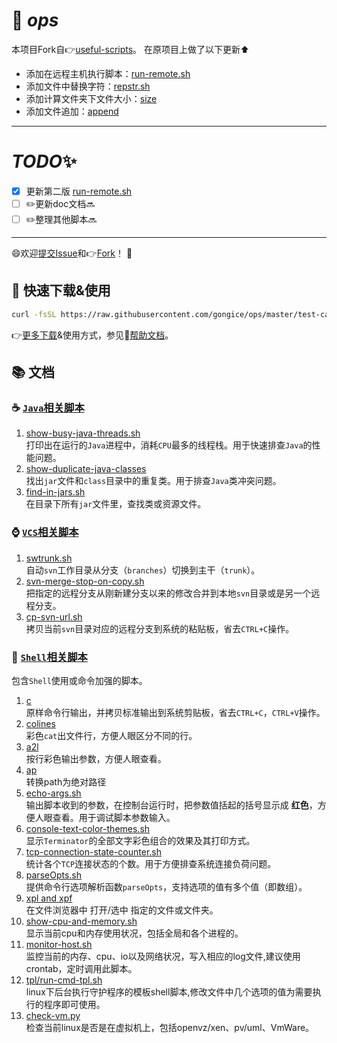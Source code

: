 :sheep: *ops*
====================================

本项目Fork自:point_right:[useful-scripts](https://github.com/superhj1987/useful-scripts)。  在原项目上做了以下更新:arrow_up:
- 添加在远程主机执行脚本：[run-remote.sh](run-remote.sh)
- 添加文件中替换字符：[repstr.sh](repstr.sh)
- 添加计算文件夹下文件大小：[size](size)
- 添加文件追加：[append](append)

------
# *TODO*:sparkles:
- [x] 更新第二版 [run-remote.sh](run-remote.sh)
- [ ] :pencil2:更新doc文档:soon:
- [ ] :pencil2:整理其他脚本:soon:

-----------------
 :smile:欢迎[提交Issue](https://github.com/gongice/ops/issues)和:point_right:[Fork](https://github.com/gongice/ops/fork)！ :sparkling_heart:

:beginner: 快速下载&使用
----------------------

```bash
curl -fsSL https://raw.githubusercontent.com/gongice/ops/master/test-cases/self-installer.sh | sh
```

:point_right:[更多下载](https://github.com/gongice/ops/releases)&使用方式，参见:open_file_folder:[帮助文档](docs/install.md)。

:books: 文档
----------------------

### :coffee: [`Java`相关脚本](docs/java.md)

1. [show-busy-java-threads.sh](docs/java.md#beer-show-busy-java-threadssh)  
    打印出在运行的`Java`进程中，消耗`CPU`最多的线程栈。用于快速排查`Java`的性能问题。
1. [show-duplicate-java-classes](docs/java.md#beer-show-duplicate-java-classes)  
    找出`jar`文件和`class`目录中的重复类。用于排查`Java`类冲突问题。
1. [find-in-jars.sh](docs/java.md#beer-find-in-jarssh)  
    在目录下所有`jar`文件里，查找类或资源文件。

### :watch: [`VCS`相关脚本](docs/vcs.md)

1. [swtrunk.sh](docs/vcs.md#beer-swtrunksh)  
    自动`svn`工作目录从分支（`branches`）切换到主干（`trunk`）。
1. [svn-merge-stop-on-copy.sh](docs/vcs.md#beer-svn-merge-stop-on-copysh)    
    把指定的远程分支从刚新建分支以来的修改合并到本地`svn`目录或是另一个远程分支。
1. [cp-svn-url.sh](docs/vcs.md#beer-cp-svn-urlsh)  
    拷贝当前`svn`目录对应的远程分支到系统的粘贴板，省去`CTRL+C`操作。

### :shell: [`Shell`相关脚本](docs/shell.md)

包含`Shell`使用或命令加强的脚本。

1. [c](docs/shell.md#beer-c)  
    原样命令行输出，并拷贝标准输出到系统剪贴板，省去`CTRL+C`，`CTRL+V`操作。
1. [colines](docs/shell.md#beer-colines)  
    彩色`cat`出文件行，方便人眼区分不同的行。
1. [a2l](docs/shell.md#beer-a2l)  
    按行彩色输出参数，方便人眼查看。
1. [ap](ap)  
    转换path为绝对路径
1. [echo-args.sh](docs/shell.md#beer-echo-argssh)    
    输出脚本收到的参数，在控制台运行时，把参数值括起的括号显示成 **红色**，方便人眼查看。用于调试脚本参数输入。
1. [console-text-color-themes.sh](docs/shell.md#beer-console-text-color-themessh)  
    显示`Terminator`的全部文字彩色组合的效果及其打印方式。
1. [tcp-connection-state-counter.sh](docs/shell.md#beer-tcp-connection-state-countersh)   
    统计各个`TCP`连接状态的个数。用于方便排查系统连接负荷问题。
1. [parseOpts.sh](docs/shell.md#beer-parseoptssh)   
    提供命令行选项解析函数`parseOpts`，支持选项的值有多个值（即数组）。
1. [xpl and xpf](docs/shell.md#beer-xpl-and-xpf)    
    在文件浏览器中 打开/选中 指定的文件或文件夹。
1. [show-cpu-and-memory.sh](docs/shell.md#beer-show-cpu-and-memorysh)    
    显示当前cpu和内存使用状况，包括全局和各个进程的。
1. [monitor-host.sh](docs/shell.md#beer-monitor-hostsh)    
    监控当前的内存、cpu、io以及网络状况，写入相应的log文件,建议使用crontab，定时调用此脚本。
1. [tpl/run-cmd-tpl.sh](docs/shell.md#beer-tplrun-cmd-tplsh)    
    linux下后台执行守护程序的模板shell脚本,修改文件中几个选项的值为需要执行的程序即可使用。
1. [check-vm.py](docs/shell.md#beer-check-vmpy)    
    检查当前linux是否是在虚拟机上，包括openvz/xen、pv/uml、VmWare。
